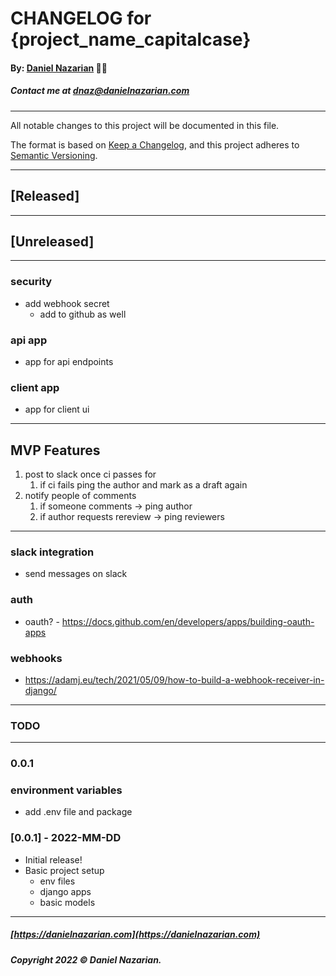 # CHANGELOG for {project_name_capitalcase}
#### By: [Daniel Nazarian](https://danielnazarian) 🐧👹
##### Contact me at <dnaz@danielnazarian.com>

-------------------------------------------------------

All notable changes to this project will be documented in this file.

The format is based on [Keep a Changelog](https://keepachangelog.com/en/1.0.0/),
and this project adheres to [Semantic Versioning](https://semver.org/spec/v2.0.0.html).


-------------------------------------------------------

## [Released]



-------------------------------------------------------

## [Unreleased]

-----

### security
- add webhook secret
    - add to github as well


### api app
- app for api endpoints


### client app
- app for client ui

-----

## MVP Features
1. post to slack once ci passes for 
	1. if ci fails ping the author and mark as a draft again
2. notify people of comments
	1. if someone comments -> ping author
	2. if author requests rereview -> ping reviewers


-----

### slack integration
- send messages on slack


### auth
- oauth? - https://docs.github.com/en/developers/apps/building-oauth-apps


### webhooks
- https://adamj.eu/tech/2021/05/09/how-to-build-a-webhook-receiver-in-django/


-------------------------------------------------------
### TODO
----
### 0.0.1


### environment variables
- add .env file and package


### [0.0.1] - 2022-MM-DD
- Initial release!
- Basic project setup
    - env files
    - django apps
    - basic models

-------------------------------------------------------

##### [https://danielnazarian.com](https://danielnazarian.com)
##### Copyright 2022 © Daniel Nazarian.